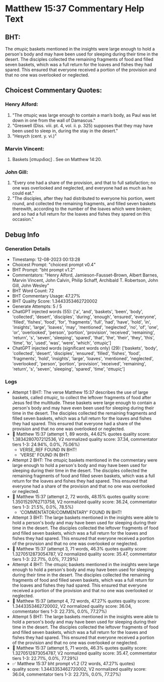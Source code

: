 # Matthew 15:37 Commentary Help Text

## BHT:
The σπυρίς baskets mentioned in the insights were large enough to hold a person's body and may have been used for sleeping during their time in the desert. The disciples collected the remaining fragments of food and filled seven baskets, which was a full return for the loaves and fishes they had spared. This ensured that everyone received a portion of the provision and that no one was overlooked or neglected.

## Choicest Commentary Quotes:
### Henry Alford:
1. "The σπυρίς was large enough to contain a man’s body, as Paul was let down in one from the wall of Damascus." 
2. "Greswell (Diss. viii. pt. 4, vol. ii. p. 325) supposes that they may have been used to sleep in, during the stay in the desert."
3. "Hesych (cent. y. vi.)"

### Marvin Vincent:
1. Baskets [σπυριδας] . See on Matthew 14:20. 


### John Gill:
1. "Every one had a share of the provision, and that to full satisfaction; no one was overlooked and neglected, and everyone had as much as he could eat."
2. "The disciples, after they had distributed to everyone his portion, went round, and collected the remaining fragments, and filled seven baskets therewith, according to the number of the loaves which were broken; and so had a full return for the loaves and fishes they spared on this occasion."


## Debug Info
### Generation Details
- Timestamp: 12-08-2023 00:13:28
- Choicest Prompt: "choicest prompt v0.4"
- BHT Prompt: "bht prompt v1.2"
- Commentators: "Henry Alford, Jamieson-Fausset-Brown, Albert Barnes, Marvin Vincent, John Calvin, Philip Schaff, Archibald T. Robertson, John Gill, John Wesley"
- BHT Word Count: 72
- BHT Commentary Usage: 47.27%
- BHT Quality Score: 1.3443353462720002
- Generate Attempts: 5 / 5
- ChatGPT injected words (55):
	['a', 'and', 'baskets', 'been', 'body', 'collected', 'desert', 'disciples', 'during', 'enough', 'ensured', 'everyone', 'filled', 'fishes', 'food', 'for', 'fragments', 'full', 'had', 'have', 'hold', 'in', 'insights', 'large', 'loaves', 'may', 'mentioned', 'neglected', 'no', 'of', 'one', 'or', 'overlooked', 'person', 'portion', 'provision', 'received', 'remaining', 'return', 's', 'seven', 'sleeping', 'spared', 'that', 'the', 'their', 'they', 'this', 'time', 'to', 'used', 'was', 'were', 'which', 'σπυρίς']
- ChatGPT injected words (significant words only) (29):
	['baskets', 'body', 'collected', 'desert', 'disciples', 'ensured', 'filled', 'fishes', 'food', 'fragments', 'hold', 'insights', 'large', 'loaves', 'mentioned', 'neglected', 'overlooked', 'person', 'portion', 'provision', 'received', 'remaining', 'return', 's', 'seven', 'sleeping', 'spared', 'time', 'σπυρίς']

### Logs
- Attempt 1 BHT: The verse Matthew 15:37 describes the use of large baskets, called σπυρίς, to collect the leftover fragments of food after Jesus fed the multitude. These baskets were large enough to contain a person's body and may have even been used for sleeping during their time in the desert. The disciples collected the remaining fragments and filled seven baskets, which was a full return for the loaves and fishes they had spared. This ensured that everyone had a share of the provision and that no one was overlooked or neglected.
- 🔄 Matthew 15:37 (attempt 1, 89 words, 44.62% quotes quality score: 1.3834280707212536, V2 normalized quality score: 37.34, commentator tiers 1-3: 24.94%, 0.0%, 75.06%) 
	- VERSE_REF FOUND IN BHT! 
	- 'VERSE' FOUND IN BHT!
- Attempt 2 BHT: The σπυρίς baskets mentioned in the commentary were large enough to hold a person's body and may have been used for sleeping during their time in the desert. The disciples collected the remaining fragments of food and filled seven baskets, which was a full return for the loaves and fishes they had spared. This ensured that everyone had a share of the provision and that no one was overlooked or neglected.
- 🔄 Matthew 15:37 (attempt 2, 72 words, 48.15% quotes quality score: 1.3501529762713758, V2 normalized quality score: 36.24, commentator tiers 1-3: 21.5%, 0.0%, 78.5%) 
	- 'COMMENTATOR/COMMENTARY' FOUND IN BHT!
- Attempt 3 BHT: The large baskets mentioned in the insights were able to hold a person's body and may have been used for sleeping during their time in the desert. The disciples collected the leftover fragments of food and filled seven baskets, which was a full return for the loaves and fishes they had spared. This ensured that everyone received a portion of the provision and that no one was overlooked or neglected.
- 🔄 Matthew 15:37 (attempt 3, 71 words, 46.3% quotes quality score: 1.3270512873054787, V2 normalized quality score: 35.47, commentator tiers 1-3: 22.71%, 0.0%, 77.29%)
- Attempt 4 BHT: The σπυρίς baskets mentioned in the insights were large enough to hold a person's body and may have been used for sleeping during their time in the desert. The disciples collected the remaining fragments of food and filled seven baskets, which was a full return for the loaves and fishes they had spared. This ensured that everyone received a portion of the provision and that no one was overlooked or neglected.
- 🔄 Matthew 15:37 (attempt 4, 72 words, 47.27% quotes quality score: 1.3443353462720002, V2 normalized quality score: 36.04, commentator tiers 1-3: 22.73%, 0.0%, 77.27%)
- Attempt 5 BHT: The large baskets mentioned in the insights were able to hold a person's body and may have been used for sleeping during their time in the desert. The disciples collected the leftover fragments of food and filled seven baskets, which was a full return for the loaves and fishes they had spared. This ensured that everyone received a portion of the provision and that no one was overlooked or neglected.
- 🔄 Matthew 15:37 (attempt 5, 71 words, 46.3% quotes quality score: 1.3270512873054787, V2 normalized quality score: 35.47, commentator tiers 1-3: 22.71%, 0.0%, 77.29%)
- ✅ Matthew 15:37 bht prompt v1.2 (72 words, 47.27% quotes)
- quality score: 1.3443353462720002, V2 normalized quality score: 36.04, commentator tiers 1-3: 22.73%, 0.0%, 77.27%)